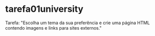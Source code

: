 # tarefa01university
Tarefa: "Escolha um tema da sua preferência e crie uma página HTML contendo imagens e links para sites externos."
